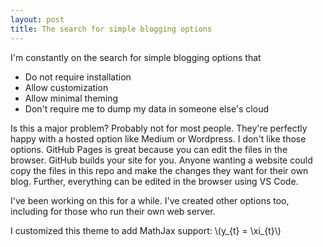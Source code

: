 ```yaml
---
layout: post
title: The search for simple blogging options
---
```


I'm constantly on the search for simple blogging options that

- Do not require installation
- Allow customization
- Allow minimal theming
- Don't require me to dump my data in someone else's cloud

Is this a major problem? Probably not for most people. They're perfectly happy with a hosted option like Medium or Wordpress.
I don't like those options.
GitHub Pages is great because you can edit the files in the browser. GitHub builds your site for you.
Anyone wanting a website could copy the files in this repo and make the changes they want for their own blog.
Further, everything can be edited in the browser using VS Code.

I've been working on this for a while. I've created other options too, including for those who run their own web server.

I customized this theme to add MathJax support:
\\(y_{t} = \xi_{t}\\)
